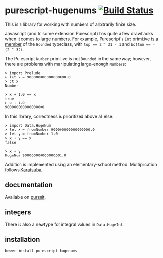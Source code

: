 # purescript-hugenums [![Build Status](https://travis-ci.org/Thimoteus/purescript-hugenums.svg?branch=master)](https://travis-ci.org/Thimoteus/purescript-hugenums)

This is a library for working with numbers of arbitrarily finite size.

Javascript (and to some extension Purescript) has quite a few drawbacks when it comes to large numbers. For example, Purescript's `Int` primitive [is a member](https://github.com/purescript/purescript-prelude/blob/v0.1.3/src/Prelude.js#L177-L178) of the `Bounded` typeclass, with `top == 2 ^ 31 - 1` and `bottom == - (2 ^ 32)`.

The Purescript `Number` primitive is not `Bounded` in the same way; however, there are problems with manipulating large-enough `Number`s:

```
> import Prelude
> let x = 900000000000000000.0
> :t x
Number

> x + 1.0 == x
true
> x + 1.0
900000000000000000
```

In this library, correctness is prioritized above all else:

```
> import Data.HugeNum
> let x = fromNumber 900000000000000000.0
> let y = fromNumber 1.0
> x + y == x
false

> x + y
HugeNum 900000000000000001.0
```

Addition is implemented using an elementary-school method. Multiplication follows [Karatsuba](https://en.wikipedia.org/wiki/Karatsuba_algorithm).

## documentation

Available on [pursuit](https://pursuit.purescript.org/packages/purescript-hugenums/1.2.0).

## integers

There is also a newtype for integral values in `Data.HugeInt`.

## installation

`bower install purescript-hugenums`
